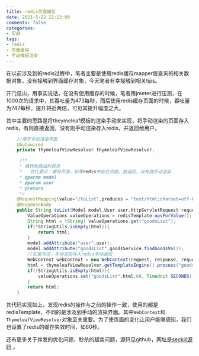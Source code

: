 ```yaml
---
title: redis页面缓存
date: 2021-5-22 22:13:00
comments: false
categories: 
- 实战
tags:
- redis
- 页面缓存
- 手动模板渲染
---
```


在以前涉及到的redis过程中，笔者主要是使用redis缓存mapper层查询的相关数据对象，没有接触到界面缓存对象，今天笔者有幸接触到相关tips。

开门见山，用事实说话，在没有使用缓存的时候，笔者用jmeter进行压测，在1000次的请求中，其吞吐量为473每秒，而后使用redis缓存页面的时候，吞吐量为747每秒，提升将近两倍，可见其提升幅度之大。

<!-- more -->

其中主要的思路是将theymeleaf模板的渲染手动来实现，将手动渲染的页面存入redis，有则直接返回，没有则手动渲染存入redis，并返回给用户。

```java
    //用于手动渲染界面
    @Autowired
    private ThymeleafViewResolver thymeleafViewResolver;

     /**
     * 跳转到商品列表页
     *   优化要点：缓存页面，如果redis中存在页面，就返回，没有就手动渲染
     * @param model
     * @param user
     * @return
     */
    @RequestMapping(value="/toList",produces = "text/html;charset=utf-8")
    @ResponseBody
    public String toList(Model model,User user,HttpServletRequest request,HttpServletResponse response){
        ValueOperations valueOperations = redisTemplate.opsForValue();
        String html = (String) valueOperations.get("goodsList");
        if(!StringUtils.isEmpty(html)){
            return html;
        }
        model.addAttribute("user",user);
        model.addAttribute("goodsList",goodsService.findGoodsVo());
        //如果为空，手动渲染存入redis手动返回
        WebContext webContext = new WebContext(request, response, request.getServletContext(), request.getLocale(), model.asMap());
        html = thymeleafViewResolver.getTemplateEngine().process("goodsList", webContext);
        if(!StringUtils.isEmpty(html)){
            valueOperations.set("goodsList",html,60, TimeUnit.SECONDS);
        }
        return html;
    }
```

其代码实现如上，发现redis的操作与之前的操作一致，使用的都是redisTemplate，不同的是涉及到手动的渲染界面。其中`WebContext`和`ThymeleafViewResolver`对象至关重要。为了使页面的变化让用户能够感知，我们也设置了redis的缓存失效时间，如60秒。

还有更多关于并发的优化问题，秒杀的超卖问题，源码见github，网址是[seckill源码](https://github.com/CSerxzm/seckill) 。